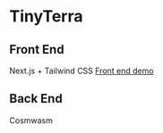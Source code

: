 # TinyTerra

## Front End

Next.js + Tailwind CSS [Front end demo](https://tinyterra.vercel.app)

## Back End

Cosmwasm
